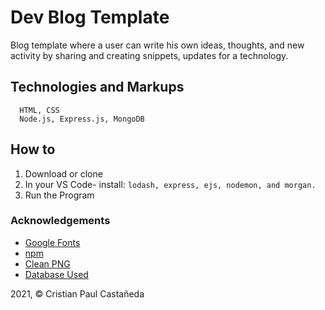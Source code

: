 # Dev Blog Template
Blog template where a user can write his own ideas, thoughts, and new activity by sharing and creating snippets, updates for a technology.

## Technologies and Markups
```
  HTML, CSS
  Node.js, Express.js, MongoDB
```

## How to
1. Download or clone
2. In your VS Code- install: `lodash, express, ejs, nodemon, and morgan.`
3. Run the Program

### Acknowledgements
* [Google Fonts](https://fonts.google.com/)
* [npm](https://www.npmjs.com/)
* [Clean PNG](https://www.cleanpng.com/)
* [Database Used](https://www.mongodb.com/cloud)

2021, &copy; Cristian Paul Castañeda
